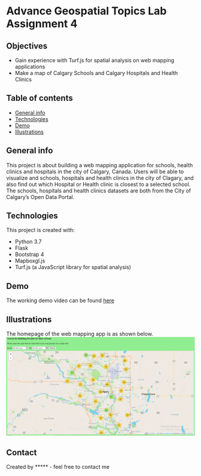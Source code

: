 # Advance Geospatial Topics Lab Assignment 4

## Objectives
* Gain experience with Turf.js for spatial analysis on web mapping applications
* Make a map of Calgary Schools and Calgary Hospitals and Health Clinics

## Table of contents
* [General info](#general-info)
* [Technologies](#technologies)
* [Demo](#demo)
* [Illustrations](#illustrations)

## General info
 This project is about building a web mapping application for schools, health clinics and hospitals in the city of Calgary, Canada. Users will be able to visualize and schools, hospitals and health clinics in the city of Clagary, and also find out which Hospital or Health clinic is closest to a selected school.
 The schools, hospitals and health clinics datasets are both from the City of Calgary’s Open Data Portal. 

## Technologies
This project is created with:
* Python 3.7
* Flask
* Bootstrap 4
* Mapboxgl.js
* Turf.js (a JavaScript library for spatial analysis)

## Demo
The working demo video can be found [here](https://youtu.be/)

## Illustrations
The homepage of the web mapping app is as shown below.
![Web map homepage](./homepage.png)

## Contact
Created by ***** - feel free to contact me
